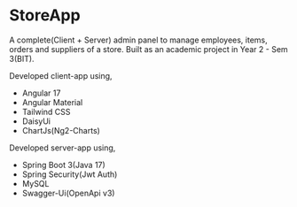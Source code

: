 # StoreApp

A complete(Client + Server) admin panel to manage employees, items, orders and suppliers of a store. Built as an academic project in Year 2 - Sem 3(BIT).

Developed client-app using,
- Angular 17
- Angular Material
- Tailwind CSS
- DaisyUi
- ChartJs(Ng2-Charts)

 Developed server-app using,
 - Spring Boot 3(Java 17)
 - Spring Security(Jwt Auth)
 - MySQL
 - Swagger-Ui(OpenApi v3)
